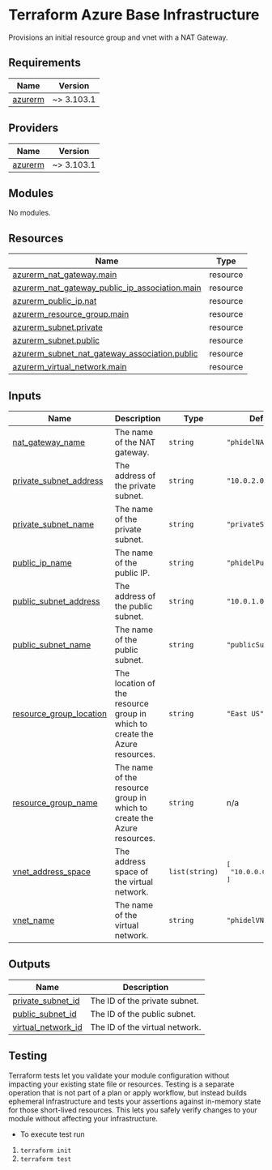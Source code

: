 # Terraform Azure Base Infrastructure

Provisions an initial resource group and vnet with a NAT Gateway.

<!-- BEGIN_TF_DOCS -->
## Requirements

| Name | Version |
|------|---------|
| <a name="requirement_azurerm"></a> [azurerm](#requirement\_azurerm) | ~> 3.103.1 |

## Providers

| Name | Version |
|------|---------|
| <a name="provider_azurerm"></a> [azurerm](#provider\_azurerm) | ~> 3.103.1 |

## Modules

No modules.

## Resources

| Name | Type |
|------|------|
| [azurerm_nat_gateway.main](https://registry.terraform.io/providers/hashicorp/azurerm/latest/docs/resources/nat_gateway) | resource |
| [azurerm_nat_gateway_public_ip_association.main](https://registry.terraform.io/providers/hashicorp/azurerm/latest/docs/resources/nat_gateway_public_ip_association) | resource |
| [azurerm_public_ip.nat](https://registry.terraform.io/providers/hashicorp/azurerm/latest/docs/resources/public_ip) | resource |
| [azurerm_resource_group.main](https://registry.terraform.io/providers/hashicorp/azurerm/latest/docs/resources/resource_group) | resource |
| [azurerm_subnet.private](https://registry.terraform.io/providers/hashicorp/azurerm/latest/docs/resources/subnet) | resource |
| [azurerm_subnet.public](https://registry.terraform.io/providers/hashicorp/azurerm/latest/docs/resources/subnet) | resource |
| [azurerm_subnet_nat_gateway_association.public](https://registry.terraform.io/providers/hashicorp/azurerm/latest/docs/resources/subnet_nat_gateway_association) | resource |
| [azurerm_virtual_network.main](https://registry.terraform.io/providers/hashicorp/azurerm/latest/docs/resources/virtual_network) | resource |

## Inputs

| Name | Description | Type | Default | Required |
|------|-------------|------|---------|:--------:|
| <a name="input_nat_gateway_name"></a> [nat\_gateway\_name](#input\_nat\_gateway\_name) | The name of the NAT gateway. | `string` | `"phidelNATGateway"` | no |
| <a name="input_private_subnet_address"></a> [private\_subnet\_address](#input\_private\_subnet\_address) | The address of the private subnet. | `string` | `"10.0.2.0/24"` | no |
| <a name="input_private_subnet_name"></a> [private\_subnet\_name](#input\_private\_subnet\_name) | The name of the private subnet. | `string` | `"privateSubnet"` | no |
| <a name="input_public_ip_name"></a> [public\_ip\_name](#input\_public\_ip\_name) | The name of the public IP. | `string` | `"phidelPublicIP"` | no |
| <a name="input_public_subnet_address"></a> [public\_subnet\_address](#input\_public\_subnet\_address) | The address of the public subnet. | `string` | `"10.0.1.0/24"` | no |
| <a name="input_public_subnet_name"></a> [public\_subnet\_name](#input\_public\_subnet\_name) | The name of the public subnet. | `string` | `"publicSubnet"` | no |
| <a name="input_resource_group_location"></a> [resource\_group\_location](#input\_resource\_group\_location) | The location of the resource group in which to create the Azure resources. | `string` | `"East US"` | no |
| <a name="input_resource_group_name"></a> [resource\_group\_name](#input\_resource\_group\_name) | The name of the resource group in which to create the Azure resources. | `string` | n/a | yes |
| <a name="input_vnet_address_space"></a> [vnet\_address\_space](#input\_vnet\_address\_space) | The address space of the virtual network. | `list(string)` | <pre>[<br>  "10.0.0.0/16"<br>]</pre> | no |
| <a name="input_vnet_name"></a> [vnet\_name](#input\_vnet\_name) | The name of the virtual network. | `string` | `"phidelVNet"` | no |

## Outputs

| Name | Description |
|------|-------------|
| <a name="output_private_subnet_id"></a> [private\_subnet\_id](#output\_private\_subnet\_id) | The ID of the private subnet. |
| <a name="output_public_subnet_id"></a> [public\_subnet\_id](#output\_public\_subnet\_id) | The ID of the public subnet. |
| <a name="output_virtual_network_id"></a> [virtual\_network\_id](#output\_virtual\_network\_id) | The ID of the virtual network. |
<!-- END_TF_DOCS -->

## Testing
Terraform tests let you validate your module configuration without impacting your existing state file or resources. Testing is a separate operation that is not part of a plan or apply workflow, but instead builds ephemeral infrastructure and tests your assertions against in-memory state for those short-lived resources. This lets you safely verify changes to your module without affecting your infrastructure.
+ To execute test run
1. ```terraform init```
2. ```terraform test```
